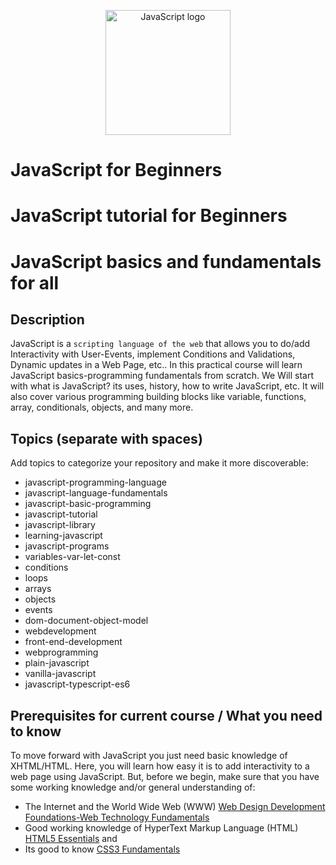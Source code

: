  <p align="center">
<img src="_examples_javascript_beginners/assets/images/javascript_logo_4.png" alt="JavaScript logo" title="JavaScript for beginners" width="200" />
</p>
    
JavaScript for Beginners
=====================
JavaScript tutorial for Beginners
=====================
JavaScript basics and fundamentals for all
=====================

Description
---------------------

JavaScript is a `scripting language of the web` that allows you to do/add Interactivity with User-Events, implement Conditions and Validations, Dynamic updates in a Web Page, etc.. In this practical course will learn JavaScript basics-programming fundamentals from scratch. We Will start with what is JavaScript? its uses, history, how to write JavaScript, etc. It will also cover various programming building blocks like variable, functions, array, conditionals, objects, and many more.

Topics (separate with spaces)
---------------------

Add topics to categorize your repository and make it more discoverable: 

- javascript-programming-language
- javascript-language-fundamentals
- javascript-basic-programming
- javascript-tutorial
- javascript-library
- learning-javascript
- javascript-programs
- variables-var-let-const
- conditions
- loops
- arrays
- objects
- events
- dom-document-object-model
- webdevelopment
- front-end-development
- webprogramming
- plain-javascript
- vanilla-javascript
- javascript-typescript-es6

Prerequisites for current course / What you need to know
---------------------

To move forward with JavaScript you just need basic knowledge of XHTML/HTML. Here, you will learn how easy it is to add interactivity to a web page using JavaScript. But, before we begin, make sure that you have some working knowledge and/or general understanding of:
- The Internet and the World Wide Web (WWW) [Web Design Development Foundations-Web Technology Fundamentals](xhttps://github.com/k-abhi1/sigma-web-development)
- Good working knowledge of HyperText Markup Language (HTML) [HTML5 Essentials](https://github.com/k-abhi1/sigma-web-development) and 
- Its good to know [CSS3 Fundamentals](https://github.com/k-abhi1/sigma-web-development)
